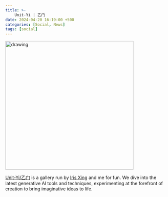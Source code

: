 ```yaml
---
title: >-
    Unit-Yi | 乙门
date: 2024-04-20 16:19:00 +500
categories: [Social, News]
tags: [social]
---
```

<img src="{{ site.url }}/assets/img/unityi/avatar.png" alt="drawing" width="400"/>

[Unit-Yi/乙门](https://unityi.github.io) is a gallery run by [Iris Xing](https://irisxing.com/info) and me for fun. We dive into the latest generative AI tools and techniques, experimenting at the forefront of creation to bring imaginative ideas to life.




